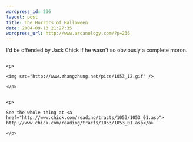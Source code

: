 ```yaml
--- 
wordpress_id: 236
layout: post
title: The Horrors of Halloween
date: 2004-09-13 21:27:35
wordpress_url: http://www.arcanology.com/?p=236
---
```

<p>
                                                                                                                                                                                                                                                                                                                                                                                                                                                                                                                                                                                                                                                                                I'd be offended by Jack Chick if he wasn't so obviously a complete moron.
                                                                                                                                                                                                                                                                                                                                                                                                                                                                                                                                                                                                                                                                              </p>
                                                                                                                                                                                                                                                                                                                                                                                                                                                                                                                                                                                                                                                                              
                                                                                                                                                                                                                                                                                                                                                                                                                                                                                                                                                                                                                                                                              <p>
                                                                                                                                                                                                                                                                                                                                                                                                                                                                                                                                                                                                                                                                                <img src="http://www.zhangzhung.net/pics/1053_12.gif" />
                                                                                                                                                                                                                                                                                                                                                                                                                                                                                                                                                                                                                                                                              </p>
                                                                                                                                                                                                                                                                                                                                                                                                                                                                                                                                                                                                                                                                              
                                                                                                                                                                                                                                                                                                                                                                                                                                                                                                                                                                                                                                                                              <p>
                                                                                                                                                                                                                                                                                                                                                                                                                                                                                                                                                                                                                                                                                See the whole thing at <a href="http://www.chick.com/reading/tracts/1053/1053_01.asp"> http://www.chick.com/reading/tracts/1053/1053_01.asp</a>
                                                                                                                                                                                                                                                                                                                                                                                                                                                                                                                                                                                                                                                                              </p>